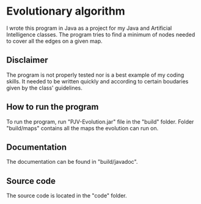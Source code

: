 # Evolutionary algorithm
I wrote this program in Java as a project for my Java and Artificial Intelligence classes. The program tries to find a minimum of nodes needed to cover all the edges on a given map.

## Disclaimer
The program is not properly tested nor is a best example of my coding skills. It needed to be written quickly and according to certain boudaries given by the class' guidelines.

## How to run the program
To run the program, run "PJV-Evolution.jar" file in the "build" folder.
Folder "build/maps" contains all the maps the evolution can run on.

## Documentation
The documentation can be found in "build/javadoc".

## Source code
The source code is located in the "code" folder.
